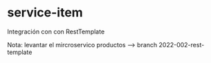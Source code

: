 # service-item  

Integración con con RestTemplate

Nota: levantar el mircroservico productos --> branch 2022-002-rest-template